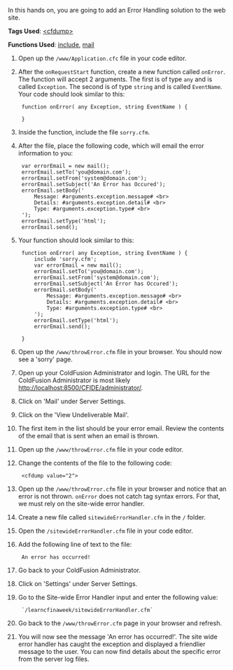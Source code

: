 In this hands on, you are going to add an Error Handling solution to the web site.

**Tags Used**: [\<cfdump>](https://helpx.adobe.com/coldfusion/cfml-reference/coldfusion-tags/tags-d-e/cfdump.html)

**Functions Used**: [include](https://helpx.adobe.com/coldfusion/cfml-reference/coldfusion-tags/tags-i/cfinclude.html), [mail](https://helpx.adobe.com/coldfusion/cfml-reference/coldfusion-tags/tags-m-o/cfmail.html)

1. Open up the `/www/Application.cfc` file in your code editor.
1. After the `onRequestStart` function, create a new function called `onError`. The function will accept 2 arguments. The first is of type `any` and is called `Exception`. The second is of type `string` and is called `EventName`. Your code should look similar to this:

        function onError( any Exception, string EventName ) {

        }

1. Inside the function, include the file `sorry.cfm`.
1. After the file, place the following code, which will email the error information to you:

        var errorEmail = new mail();
        errorEmail.setTo('you@domain.com');
        errorEmail.setFrom('system@domain.com');
        errorEmail.setSubject('An Error has Occured');
        errorEmail.setBody('
            Message: #arguments.exception.message# <br>
            Details: #arguments.exception.detail# <br>
            Type: #arguments.exception.type# <br>
        ');
        errorEmail.setType('html');
        errorEmail.send();

1. Your function should look similar to this:

        function onError( any Exception, string EventName ) {
            include 'sorry.cfm';
            var errorEmail = new mail();
            errorEmail.setTo('you@domain.com');
            errorEmail.setFrom('system@domain.com');
            errorEmail.setSubject('An Error has Occured');
            errorEmail.setBody('
                Message: #arguments.exception.message# <br>
                Details: #arguments.exception.detail# <br>
                Type: #arguments.exception.type# <br>
            ');
            errorEmail.setType('html');
            errorEmail.send();

        }

1. Open up the `/www/throwError.cfm` file in your browser. You should now see a 'sorry' page.
1. Open up your ColdFusion Administrator and login. The URL for the ColdFusion Administrator is most likely [http://localhost:8500/CFIDE/administrator/](http://localhost:8500/CFIDE/administrator/).
1. Click on 'Mail' under Server Settings.
1. Click on the 'View Undeliverable Mail'.
1. The first item in the list should be your error email. Review the contents of the email that is sent when an email is thrown.
1. Open up the `/www/throwError.cfm` file in your code editor.
1. Change the contents of the file to the following code:

        <cfdump value="2">

1. Open up the `/www/throwError.cfm` file in your browser and notice that an error is not thrown. `onError` does not catch tag syntax errors. For that, we must rely on the site-wide error handler.
1. Create a new file called `sitewideErrorHandler.cfm` in the `/` folder.
1. Open the `/sitewideErrorHandler.cfm` file in your code editor.
1. Add the following line of text to the file:

        An error has occurred!

1. Go back to your ColdFusion Administrator.
1. Click on 'Settings' under Server Settings.
1. Go to the Site-wide Error Handler input and enter the following value:

        `/learncfinaweek/sitewideErrorHandler.cfm`

1. Go back to the `/www/throwError.cfm` page in your browser and refresh.
1. You will now see the message 'An error has occurred!'. The site wide error handler has caught the exception and displayed a friendlier message to the user. You can now find details about the specific error from the server log files.
